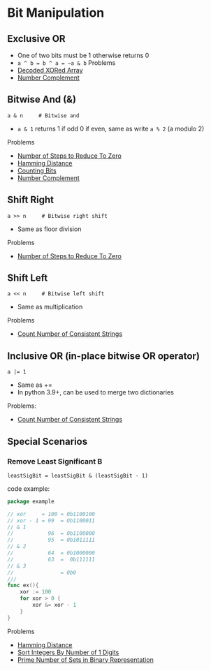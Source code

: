 # Bit Manipulation

## Exclusive OR

- One of two bits must be 1 otherwise returns 0
- `a ^ b = b ^ a = ~a & b`
Problems
- [Decoded XORed Array](../leetcode/decodedXORedArray)
- [Number Complement](../leetcode/numberComplement)

## Bitwise And (&)

```text
a & n     # Bitwise and
```
- ```a & 1``` returns 1 if odd 0 if even, same as write `a % 2` (a modulo 2)

Problems
- [Number of Steps to Reduce To Zero](../leetcode/numberofStepsToReduceToZero)
- [Hamming Distance](../leetcode/hammingDistance)
- [Counting Bits](../leetcode/countingBits)
- [Number Complement](../leetcode/numberComplement)


## Shift Right

```text
a >> n     # Bitwise right shift
```
- Same as floor division

Problems
- [Number of Steps to Reduce To Zero](../leetcode/numberofStepsToReduceToZero)


## Shift Left

```text
a << n     # Bitwise left shift
```
- Same as multiplication

Problems
- [Count Number of Consistent Strings](../leetcode/countNumberOfConsistentStrings)


## Inclusive OR (in-place bitwise OR operator)

```text
a |= 1 
```

- Same as +=
- In python 3.9+, can be used to merge two dictionaries

Problems:
- [Count Number of Consistent Strings](../leetcode/countNumberOfConsistentStrings)

## Special Scenarios

### Remove Least Significant B

```text
leastSigBit = leastSigBit & (leastSigBit - 1)
```


code example: 

```go
package example

// xor     = 100 = 0b1100100
// xor - 1 = 99  = Ob1100011
// & 1
//           96  = 0b1100000
//           95  = 0b1011111
// & 2
//           64  = 0b1000000
//           63  =  0b111111
// & 3
//               = 0b0
///
func ex(){
	xor := 100
	for xor > 0 {
		xor &= xor - 1
	}
}
```

Problems
- [Hamming Distance](../leetcode/hammingDistance)
- [Sort Integers By Number of 1 Digits](../leetcode/sortIntegersByNumberOfOneBits)
- [Prime Number of Sets in Binary Representation](../leetcode/primeNumberOfSetsInBinaryRepresentation)
